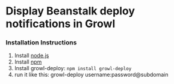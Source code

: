 # Display Beanstalk deploy notifications in Growl

### Installation Instructions

1. Install [node.js](https://github.com/joyent/node)
2. Install [npm](http://npmjs.org/)
3. Install growl-deploy: `npm install growl-deploy`
4. run it like this: growl-deploy username:password@subdomain